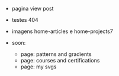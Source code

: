 ---
---

- pagina view post
- testes 404
- imagens home-articles e home-projects7

- soon:
    - page: patterns and gradients
    - page: courses and certifications
    - page: my svgs